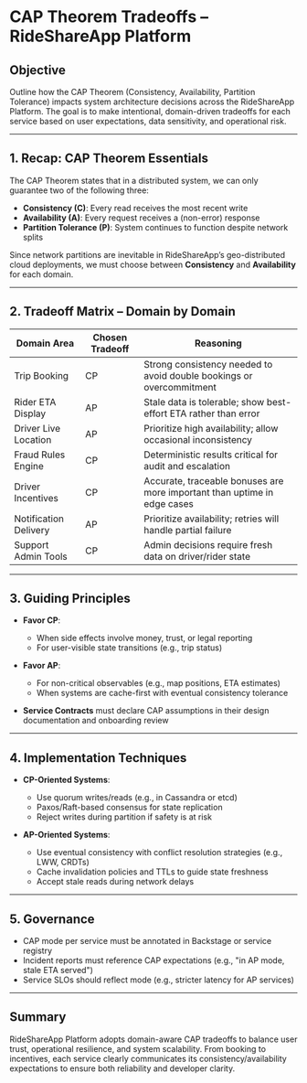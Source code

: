 # CAP Theorem Tradeoffs – RideShareApp Platform

## Objective
Outline how the CAP Theorem (Consistency, Availability, Partition Tolerance) impacts system architecture decisions across the RideShareApp Platform. The goal is to make intentional, domain-driven tradeoffs for each service based on user expectations, data sensitivity, and operational risk.

---

## 1. Recap: CAP Theorem Essentials
The CAP Theorem states that in a distributed system, we can only guarantee two of the following three:
- **Consistency (C)**: Every read receives the most recent write
- **Availability (A)**: Every request receives a (non-error) response
- **Partition Tolerance (P)**: System continues to function despite network splits

Since network partitions are inevitable in RideShareApp’s geo-distributed cloud deployments, we must choose between **Consistency** and **Availability** for each domain.

---

## 2. Tradeoff Matrix – Domain by Domain
| Domain Area           | Chosen Tradeoff | Reasoning                                                                 |
|-----------------------|------------------|---------------------------------------------------------------------------|
| Trip Booking          | CP               | Strong consistency needed to avoid double bookings or overcommitment     |
| Rider ETA Display     | AP               | Stale data is tolerable; show best-effort ETA rather than error           |
| Driver Live Location  | AP               | Prioritize high availability; allow occasional inconsistency              |
| Fraud Rules Engine    | CP               | Deterministic results critical for audit and escalation                   |
| Driver Incentives     | CP               | Accurate, traceable bonuses are more important than uptime in edge cases |
| Notification Delivery | AP               | Prioritize availability; retries will handle partial failure              |
| Support Admin Tools   | CP               | Admin decisions require fresh data on driver/rider state                 |

---

## 3. Guiding Principles
- **Favor CP**:
  - When side effects involve money, trust, or legal reporting
  - For user-visible state transitions (e.g., trip status)

- **Favor AP**:
  - For non-critical observables (e.g., map positions, ETA estimates)
  - When systems are cache-first with eventual consistency tolerance

- **Service Contracts** must declare CAP assumptions in their design documentation and onboarding review

---

## 4. Implementation Techniques
- **CP-Oriented Systems**:
  - Use quorum writes/reads (e.g., in Cassandra or etcd)
  - Paxos/Raft-based consensus for state replication
  - Reject writes during partition if safety is at risk

- **AP-Oriented Systems**:
  - Use eventual consistency with conflict resolution strategies (e.g., LWW, CRDTs)
  - Cache invalidation policies and TTLs to guide state freshness
  - Accept stale reads during network delays

---

## 5. Governance
- CAP mode per service must be annotated in Backstage or service registry
- Incident reports must reference CAP expectations (e.g., "in AP mode, stale ETA served")
- Service SLOs should reflect mode (e.g., stricter latency for AP services)

---

## Summary
RideShareApp Platform adopts domain-aware CAP tradeoffs to balance user trust, operational resilience, and system scalability. From booking to incentives, each service clearly communicates its consistency/availability expectations to ensure both reliability and developer clarity.
